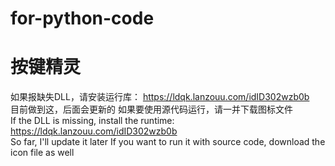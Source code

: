 # for-python-code
# 按键精灵
如果报缺失DLL，请安装运行库：
https://ldqk.lanzouu.com/idID302wzb0b  
目前做到这，后面会更新的
如果要使用源代码运行，请一并下载图标文件  
If the DLL is missing, install the runtime:
https://ldqk.lanzouu.com/idID302wzb0b  
So far, I'll update it later
If you want to run it with source code, download the icon file as well

